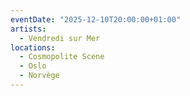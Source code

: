 ```yaml
---
eventDate: "2025-12-10T20:00:00+01:00"
artists:
  - Vendredi sur Mer
locations:
  - Cosmopolite Scene
  - Oslo
  - Norvège
---
```

